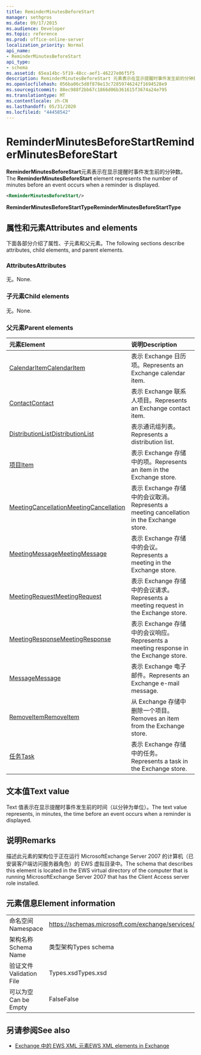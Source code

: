 ```yaml
---
title: ReminderMinutesBeforeStart
manager: sethgros
ms.date: 09/17/2015
ms.audience: Developer
ms.topic: reference
ms.prod: office-online-server
localization_priority: Normal
api_name:
- ReminderMinutesBeforeStart
api_type:
- schema
ms.assetid: 65ea14bc-5f19-48cc-aef1-46227e06f5f5
description: ReminderMinutesBeforeStart 元素表示在显示提醒时事件发生前的分钟数。
ms.openlocfilehash: 056ba06c5d8f878e13c72859746242f1694528e9
ms.sourcegitcommit: 88ec988f2bb67c1866d06b361615f3674a24e795
ms.translationtype: MT
ms.contentlocale: zh-CN
ms.lasthandoff: 05/31/2020
ms.locfileid: "44458542"
---
```

# <a name="reminderminutesbeforestart"></a><span data-ttu-id="014d0-103">ReminderMinutesBeforeStart</span><span class="sxs-lookup"><span data-stu-id="014d0-103">ReminderMinutesBeforeStart</span></span>

<span data-ttu-id="014d0-104">**ReminderMinutesBeforeStart**元素表示在显示提醒时事件发生前的分钟数。</span><span class="sxs-lookup"><span data-stu-id="014d0-104">The **ReminderMinutesBeforeStart** element represents the number of minutes before an event occurs when a reminder is displayed.</span></span> 
  
```xml
<ReminderMinutesBeforeStart/>
```

 <span data-ttu-id="014d0-105">**ReminderMinutesBeforeStartType**</span><span class="sxs-lookup"><span data-stu-id="014d0-105">**ReminderMinutesBeforeStartType**</span></span>
## <a name="attributes-and-elements"></a><span data-ttu-id="014d0-106">属性和元素</span><span class="sxs-lookup"><span data-stu-id="014d0-106">Attributes and elements</span></span>

<span data-ttu-id="014d0-107">下面各部分介绍了属性、子元素和父元素。</span><span class="sxs-lookup"><span data-stu-id="014d0-107">The following sections describe attributes, child elements, and parent elements.</span></span>
  
### <a name="attributes"></a><span data-ttu-id="014d0-108">Attributes</span><span class="sxs-lookup"><span data-stu-id="014d0-108">Attributes</span></span>

<span data-ttu-id="014d0-109">无。</span><span class="sxs-lookup"><span data-stu-id="014d0-109">None.</span></span>
  
### <a name="child-elements"></a><span data-ttu-id="014d0-110">子元素</span><span class="sxs-lookup"><span data-stu-id="014d0-110">Child elements</span></span>

<span data-ttu-id="014d0-111">无。</span><span class="sxs-lookup"><span data-stu-id="014d0-111">None.</span></span>
  
### <a name="parent-elements"></a><span data-ttu-id="014d0-112">父元素</span><span class="sxs-lookup"><span data-stu-id="014d0-112">Parent elements</span></span>

|<span data-ttu-id="014d0-113">**元素**</span><span class="sxs-lookup"><span data-stu-id="014d0-113">**Element**</span></span>|<span data-ttu-id="014d0-114">**说明**</span><span class="sxs-lookup"><span data-stu-id="014d0-114">**Description**</span></span>|
|:-----|:-----|
|[<span data-ttu-id="014d0-115">CalendarItem</span><span class="sxs-lookup"><span data-stu-id="014d0-115">CalendarItem</span></span>](calendaritem.md) <br/> |<span data-ttu-id="014d0-116">表示 Exchange 日历项。</span><span class="sxs-lookup"><span data-stu-id="014d0-116">Represents an Exchange calendar item.</span></span>  <br/> |
|[<span data-ttu-id="014d0-117">Contact</span><span class="sxs-lookup"><span data-stu-id="014d0-117">Contact</span></span>](contact.md) <br/> |<span data-ttu-id="014d0-118">表示 Exchange 联系人项目。</span><span class="sxs-lookup"><span data-stu-id="014d0-118">Represents an Exchange contact item.</span></span>  <br/> |
|[<span data-ttu-id="014d0-119">DistributionList</span><span class="sxs-lookup"><span data-stu-id="014d0-119">DistributionList</span></span>](distributionlist.md) <br/> |<span data-ttu-id="014d0-120">表示通讯组列表。</span><span class="sxs-lookup"><span data-stu-id="014d0-120">Represents a distribution list.</span></span>  <br/> |
|[<span data-ttu-id="014d0-121">项目</span><span class="sxs-lookup"><span data-stu-id="014d0-121">Item</span></span>](item.md) <br/> |<span data-ttu-id="014d0-122">表示 Exchange 存储中的项。</span><span class="sxs-lookup"><span data-stu-id="014d0-122">Represents an item in the Exchange store.</span></span>  <br/> |
|[<span data-ttu-id="014d0-123">MeetingCancellation</span><span class="sxs-lookup"><span data-stu-id="014d0-123">MeetingCancellation</span></span>](meetingcancellation.md) <br/> |<span data-ttu-id="014d0-124">表示 Exchange 存储中的会议取消。</span><span class="sxs-lookup"><span data-stu-id="014d0-124">Represents a meeting cancellation in the Exchange store.</span></span>  <br/> |
|[<span data-ttu-id="014d0-125">MeetingMessage</span><span class="sxs-lookup"><span data-stu-id="014d0-125">MeetingMessage</span></span>](meetingmessage.md) <br/> |<span data-ttu-id="014d0-126">表示 Exchange 存储中的会议。</span><span class="sxs-lookup"><span data-stu-id="014d0-126">Represents a meeting in the Exchange store.</span></span>  <br/> |
|[<span data-ttu-id="014d0-127">MeetingRequest</span><span class="sxs-lookup"><span data-stu-id="014d0-127">MeetingRequest</span></span>](meetingrequest.md) <br/> |<span data-ttu-id="014d0-128">表示 Exchange 存储中的会议请求。</span><span class="sxs-lookup"><span data-stu-id="014d0-128">Represents a meeting request in the Exchange store.</span></span>  <br/> |
|[<span data-ttu-id="014d0-129">MeetingResponse</span><span class="sxs-lookup"><span data-stu-id="014d0-129">MeetingResponse</span></span>](meetingresponse.md) <br/> |<span data-ttu-id="014d0-130">表示 Exchange 存储中的会议响应。</span><span class="sxs-lookup"><span data-stu-id="014d0-130">Represents a meeting response in the Exchange store.</span></span>  <br/> |
|[<span data-ttu-id="014d0-131">Message</span><span class="sxs-lookup"><span data-stu-id="014d0-131">Message</span></span>](message-ex15websvcsotherref.md) <br/> |<span data-ttu-id="014d0-132">表示 Exchange 电子邮件。</span><span class="sxs-lookup"><span data-stu-id="014d0-132">Represents an Exchange e-mail message.</span></span>  <br/> |
|[<span data-ttu-id="014d0-133">RemoveItem</span><span class="sxs-lookup"><span data-stu-id="014d0-133">RemoveItem</span></span>](removeitem.md) <br/> |<span data-ttu-id="014d0-134">从 Exchange 存储中删除一个项目。</span><span class="sxs-lookup"><span data-stu-id="014d0-134">Removes an item from the Exchange store.</span></span>  <br/> |
|[<span data-ttu-id="014d0-135">任务</span><span class="sxs-lookup"><span data-stu-id="014d0-135">Task</span></span>](task.md) <br/> |<span data-ttu-id="014d0-136">表示 Exchange 存储中的任务。</span><span class="sxs-lookup"><span data-stu-id="014d0-136">Represents a task in the Exchange store.</span></span>  <br/> |
   
## <a name="text-value"></a><span data-ttu-id="014d0-137">文本值</span><span class="sxs-lookup"><span data-stu-id="014d0-137">Text value</span></span>

<span data-ttu-id="014d0-138">Text 值表示在显示提醒时事件发生前的时间（以分钟为单位）。</span><span class="sxs-lookup"><span data-stu-id="014d0-138">The text value represents, in minutes, the time before an event occurs when a reminder is displayed.</span></span>
  
## <a name="remarks"></a><span data-ttu-id="014d0-139">说明</span><span class="sxs-lookup"><span data-stu-id="014d0-139">Remarks</span></span>

<span data-ttu-id="014d0-140">描述此元素的架构位于正在运行 MicrosoftExchange Server 2007 的计算机（已安装客户端访问服务器角色）的 EWS 虚拟目录中。</span><span class="sxs-lookup"><span data-stu-id="014d0-140">The schema that describes this element is located in the EWS virtual directory of the computer that is running MicrosoftExchange Server 2007 that has the Client Access server role installed.</span></span>
  
## <a name="element-information"></a><span data-ttu-id="014d0-141">元素信息</span><span class="sxs-lookup"><span data-stu-id="014d0-141">Element information</span></span>

|||
|:-----|:-----|
|<span data-ttu-id="014d0-142">命名空间</span><span class="sxs-lookup"><span data-stu-id="014d0-142">Namespace</span></span>  <br/> |https://schemas.microsoft.com/exchange/services/2006/types  <br/> |
|<span data-ttu-id="014d0-143">架构名称</span><span class="sxs-lookup"><span data-stu-id="014d0-143">Schema Name</span></span>  <br/> |<span data-ttu-id="014d0-144">类型架构</span><span class="sxs-lookup"><span data-stu-id="014d0-144">Types schema</span></span>  <br/> |
|<span data-ttu-id="014d0-145">验证文件</span><span class="sxs-lookup"><span data-stu-id="014d0-145">Validation File</span></span>  <br/> |<span data-ttu-id="014d0-146">Types.xsd</span><span class="sxs-lookup"><span data-stu-id="014d0-146">Types.xsd</span></span>  <br/> |
|<span data-ttu-id="014d0-147">可以为空</span><span class="sxs-lookup"><span data-stu-id="014d0-147">Can be Empty</span></span>  <br/> |<span data-ttu-id="014d0-148">False</span><span class="sxs-lookup"><span data-stu-id="014d0-148">False</span></span>  <br/> |
   
## <a name="see-also"></a><span data-ttu-id="014d0-149">另请参阅</span><span class="sxs-lookup"><span data-stu-id="014d0-149">See also</span></span>



- [<span data-ttu-id="014d0-150">Exchange 中的 EWS XML 元素</span><span class="sxs-lookup"><span data-stu-id="014d0-150">EWS XML elements in Exchange</span></span>](ews-xml-elements-in-exchange.md)

